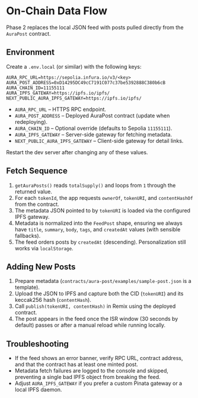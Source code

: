 # On-Chain Data Flow

Phase 2 replaces the local JSON feed with posts pulled directly from the `AuraPost` contract.

## Environment

Create a `.env.local` (or similar) with the following keys:

```
AURA_RPC_URL=https://sepolia.infura.io/v3/<key>
AURA_POST_ADDRESS=0xD14295DC49cC7191C077c37be5392888C380b6cB
AURA_CHAIN_ID=11155111
AURA_IPFS_GATEWAY=https://ipfs.io/ipfs/
NEXT_PUBLIC_AURA_IPFS_GATEWAY=https://ipfs.io/ipfs/
```

- `AURA_RPC_URL` – HTTPS RPC endpoint.
- `AURA_POST_ADDRESS` – Deployed AuraPost contract (update when redeploying).
- `AURA_CHAIN_ID` – Optional override (defaults to Sepolia `11155111`).
- `AURA_IPFS_GATEWAY` – Server-side gateway for fetching metadata.
- `NEXT_PUBLIC_AURA_IPFS_GATEWAY` – Client-side gateway for detail links.

Restart the dev server after changing any of these values.

## Fetch Sequence

1. `getAuraPosts()` reads `totalSupply()` and loops from `1` through the returned value.
2. For each `tokenId`, the app requests `ownerOf`, `tokenURI`, and `contentHashOf` from the contract.
3. The metadata JSON pointed to by `tokenURI` is loaded via the configured IPFS gateway.
4. Metadata is normalized into the `FeedPost` shape, ensuring we always have `title`, `summary`, `body`, `tags`, and `createdAt` values (with sensible fallbacks).
5. The feed orders posts by `createdAt` (descending). Personalization still works via `localStorage`.

## Adding New Posts

1. Prepare metadata (`contracts/aura-post/examples/sample-post.json` is a template).
2. Upload the JSON to IPFS and capture both the CID (`tokenURI`) and its keccak256 hash (`contentHash`).
3. Call `publish(tokenURI, contentHash)` in Remix using the deployed contract.
4. The post appears in the feed once the ISR window (30 seconds by default) passes or after a manual reload while running locally.

## Troubleshooting

- If the feed shows an error banner, verify RPC URL, contract address, and that the contract has at least one minted post.
- Metadata fetch failures are logged to the console and skipped, preventing a single bad IPFS object from breaking the feed.
- Adjust `AURA_IPFS_GATEWAY` if you prefer a custom Pinata gateway or a local IPFS daemon.
